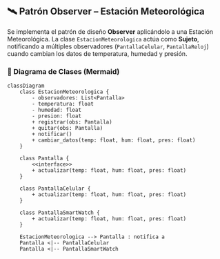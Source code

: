 ## 🛰️ Patrón Observer – Estación Meteorológica

Se implementa el patrón de diseño **Observer** aplicándolo a una Estación Meteorológica. La clase `EstacionMeteorologica` actúa como **Sujeto**, notificando a múltiples observadores (`PantallaCelular`, `PantallaReloj`) cuando cambian los datos de temperatura, humedad y presión.

### 📐 Diagrama de Clases (Mermaid)

```mermaid
classDiagram
    class EstacionMeteorologica {
        - observadores: List<Pantalla>
        - temperatura: float
        - humedad: float
        - presion: float
        + registrar(obs: Pantalla)
        + quitar(obs: Pantalla)
        + notificar()
        + cambiar_datos(temp: float, hum: float, pres: float)
    }

    class Pantalla {
        <<interface>>
        + actualizar(temp: float, hum: float, pres: float)
    }

    class PantallaCelular {
        + actualizar(temp: float, hum: float, pres: float)
    }

    class PantallaSmartWatch {
        + actualizar(temp: float, hum: float, pres: float)
    }

    EstacionMeteorologica --> Pantalla : notifica a
    Pantalla <|-- PantallaCelular
    Pantalla <|-- PantallaSmartWatch
```
